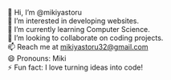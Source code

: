 👋 Hi, I’m @mikiyastoru  
👀 I’m interested in developing websites.  
🌱 I’m currently learning Computer Science.  
💞️ I’m looking to collaborate on coding projects.  
📫 Reach me at mikiyastoru32@gmail.com  
😄 Pronouns: Miki  
⚡ Fun fact: I love turning ideas into code!  
<!---
mikiyastoru/mikiyastoru is a ✨ special ✨ repository because its `README.md` (this file) appears on your GitHub profile.
You can click the Preview link to take a look at your changes.
--->
